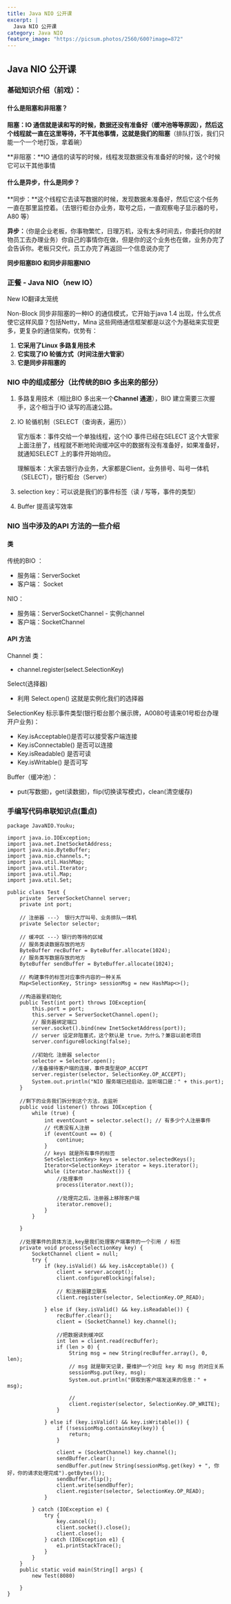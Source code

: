 ```yaml
---
title: Java NIO 公开课
excerpt: |
  Java NIO 公开课
category: Java NIO
feature_image: "https://picsum.photos/2560/600?image=872"
---
```

## Java NIO 公开课

### 基础知识介绍（前戏）：

#### 什么是阻塞和非阻塞？

**阻塞：**IO 通信就是读和写的时候，数据还没有准备好（缓冲池等等原因），然后这个线程就一直在这里等待，不干其他事情，这就是我们的**阻塞**（排队打饭，我们只能一个一个地打饭，拿着碗）

**非阻塞：**IO 通信的读写的时候，线程发现数据没有准备好的时候，这个时候它可以干其他事情

#### 什么是异步，什么是同步？

**同步：**这个线程它去读写数据的时候，发现数据未准备好，然后它这个任务一直在那里监控着。（去银行柜台办业务，取号之后，一直观察电子显示器的号，A80 等）

**异步：**（你是企业老板，你事物繁忙，日理万机，没有太多时间去，你委托你的财物员工去办理业务）你自己的事情你在做，但是你的这个业务也在做，业务办完了会告诉你。老板只交代，员工办完了再返回一个信息说办完了

**同步阻塞BIO 和同步非阻塞NIO**

### 正餐 - Java NIO（new IO）

New IO翻译太笼统

Non-Block 同步非阻塞的一种IO 的通信模式，它开始于java 1.4 出现，什么优点使它这样风靡？包括Netty，Mina 这些网络通信框架都是以这个为基础来实现更多，更复杂的通信架构，优势有：

1. **它采用了Linux 多路复用技术**
2. **它实现了IO 轮循方式（时间注册大管家）**
3. **它是同步非阻塞的**

### NIO 中的组成部分（比传统的BIO 多出来的部分）

1. 多路复用技术（相比BIO 多出来一个**Channel 通道**），BIO 建立需要三次握手，这个相当于IO 读写的高速公路。

2. IO 轮循机制（SELECT（查询表，遍历））

   官方版本：事件交给一个单独线程，这个IO 事件已经在SELECT 这个大管家上面注册了，线程就不断地轮询缓冲区中的数据有没有准备好，如果准备好，就通知SELECT 上的事件开始响应。

   理解版本：大家去银行办业务，大家都是Client，业务排号、叫号一体机（SELECT），银行柜台（Server）

3. selection key：可以说是我们的事件标签（读 / 写等，事件的类型）

4. Buffer 提高读写效率

### NIO 当中涉及的API 方法的一些介绍

#### 类

传统的BIO ：

- 服务端：ServerSocket
- 客户端： Socket

NIO：

- 服务端：ServerSocketChannel - 实例channel
- 客户端：SocketChannel

#### API 方法

Channel 类：

- channel.register(select.SelectionKey)

Select(选择器) 

- 利用 Select.open() 这就是实例化我们的选择器

SelectionKey 标示事件类型(银行柜台那个展示牌，A0080号请来01号柜台办理开户业务)：

- Key.isAcceptable()是否可以接受客户端连接
- Key.isConnectable() 是否可以连接
- Key.isReadable() 是否可读
- Key.isWritable() 是否可写

Buffer（缓冲池）：

- put(写数据)，get(读数据)，flip(切换读写模式)，clean(清空缓存)

### 手编写代码串联知识点(重点)

```
package JavaNIO.Youku;

import java.io.IOException;
import java.net.InetSocketAddress;
import java.nio.ByteBuffer;
import java.nio.channels.*;
import java.util.HashMap;
import java.util.Iterator;
import java.util.Map;
import java.util.Set;

public class Test {
    private  ServerSocketChannel server;
    private int port;

    // 注册器 ---〉 银行大厅叫号、业务排队一体机
    private Selector selector;

    // 缓冲区 ---〉银行的等待的区域
    // 服务类读数据存放的地方
    ByteBuffer recBuffer = ByteBuffer.allocate(1024);
    // 服务类写数据存放的地方
    ByteBuffer sendBuffer = ByteBuffer.allocate(1024);

    // 构建事件的标签对应事件内容的一种关系
    Map<SelectionKey, String> sessionMsg = new HashMap<>();

    //构造器里初始化
    public Test(int port) throws IOException{
        this.port = port;
        this.server = ServerSocketChannel.open();
        // 服务器绑定端口
        server.socket().bind(new InetSocketAddress(port));
        // server 设定非阻塞式，这个默认是 true，为什么？兼容以前老项目
        server.configureBlocking(false);

        //初始化 注册器 selector
        selector = Selector.open();
        //准备接待客户端的连接，事件类型是OP_ACCEPT
        server.register(selector, SelectionKey.OP_ACCEPT);
        System.out.println("NIO 服务端已经启动，监听端口是：" + this.port);
    }

    //剩下的业务我们拆分到这个方法，去监听
    public void listener() throws IOException {
        while (true) {
            int eventCount = selector.select(); // 有多少个人注册事件
            // 代表没有人注册
            if (eventCount == 0) {
                continue;
            }
            // keys 就是所有事件的标签
            Set<SelectionKey> keys = selector.selectedKeys();
            Iterator<SelectionKey> iterator = keys.iterator();
            while (iterator.hasNext()) {
                //处理事件
                process(iterator.next());

                //处理完之后，注册器上移除客户端
                iterator.remove();
            }
        }

    }

    //处理事件的具体方法,key是我们处理客户端事件的一个引用 / 标签
    private void process(SelectionKey key) {
        SocketChannel client = null;
        try {
            if (key.isValid() && key.isAcceptable()) {
                client = server.accept();
                client.configureBlocking(false);

                // 和注册器建立联系
                client.register(selector, SelectionKey.OP_READ);

            } else if (key.isValid() && key.isReadable()) {
                recBuffer.clear();
                client = (SocketChannel) key.channel();

                //把数据读到缓冲区
                int len = client.read(recBuffer);
                if (len > 0) {
                    String msg = new String(recBuffer.array(), 0, len);
                    // msg 就是聊天记录，要维护一个对应 key 和 msg 的对应关系
                    sessionMsg.put(key, msg);
                    System.out.println("获取到客户端发送来的信息：" + msg);

                    //
                    client.register(selector, SelectionKey.OP_WRITE);
                }

            } else if (key.isValid() && key.isWritable()) {
                if (!sessionMsg.containsKey(key)) {
                    return;
                }

                client = (SocketChannel) key.channel();
                sendBuffer.clear();
                sendBuffer.put(new String(sessionMsg.get(key) + ", 你好，你的请求处理完成").getBytes());
                sendBuffer.flip();
                client.write(sendBuffer);
                client.register(selector, SelectionKey.OP_READ);
            }

        } catch (IOException e) {
            try {
                key.cancel();
                client.socket().close();
                client.close();
            } catch (IOException e1) {
                e1.printStackTrace();
            }
        }
    }
    public static void main(String[] args) {
        new Test(8080)

    }
}

```


